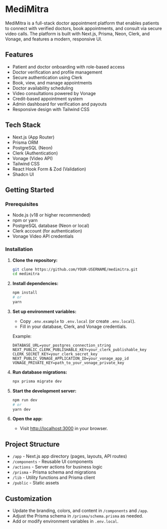 # MediMitra

MediMitra is a full-stack doctor appointment platform that enables patients to connect with verified doctors, book appointments, and consult via secure video calls. The platform is built with Next.js, Prisma, Neon, Clerk, and Vonage, and features a modern, responsive UI.

## Features

- Patient and doctor onboarding with role-based access
- Doctor verification and profile management
- Secure authentication using Clerk
- Book, view, and manage appointments
- Doctor availability scheduling
- Video consultations powered by Vonage
- Credit-based appointment system
- Admin dashboard for verification and payouts
- Responsive design with Tailwind CSS

## Tech Stack

- Next.js (App Router)
- Prisma ORM
- PostgreSQL (Neon)
- Clerk (Authentication)
- Vonage (Video API)
- Tailwind CSS
- React Hook Form & Zod (Validation)
- Shadcn UI

## Getting Started

### Prerequisites

- Node.js (v18 or higher recommended)
- npm or yarn
- PostgreSQL database (Neon or local)
- Clerk account (for authentication)
- Vonage Video API credentials

### Installation

1. **Clone the repository:**
   ```sh
   git clone https://github.com/YOUR-USERNAME/medimitra.git
   cd medimitra
   ```

2. **Install dependencies:**
   ```sh
   npm install
   # or
   yarn
   ```

3. **Set up environment variables:**
   - Copy `.env.example` to `.env.local` (or create `.env.local`).
   - Fill in your database, Clerk, and Vonage credentials.

   Example:
   ```
   DATABASE_URL=your_postgres_connection_string
   NEXT_PUBLIC_CLERK_PUBLISHABLE_KEY=your_clerk_publishable_key
   CLERK_SECRET_KEY=your_clerk_secret_key
   NEXT_PUBLIC_VONAGE_APPLICATION_ID=your_vonage_app_id
   VONAGE_PRIVATE_KEY=path_to_your_vonage_private_key
   ```

4. **Run database migrations:**
   ```sh
   npx prisma migrate dev
   ```

5. **Start the development server:**
   ```sh
   npm run dev
   # or
   yarn dev
   ```

6. **Open the app:**
   - Visit [http://localhost:3000](http://localhost:3000) in your browser.

## Project Structure

- `/app` - Next.js app directory (pages, layouts, API routes)
- `/components` - Reusable UI components
- `/actions` - Server actions for business logic
- `/prisma` - Prisma schema and migrations
- `/lib` - Utility functions and Prisma client
- `/public` - Static assets

## Customization

- Update the branding, colors, and content in `/components` and `/app`.
- Adjust the Prisma schema in `/prisma/schema.prisma` as needed.
- Add or modify environment variables in `.env.local`.

